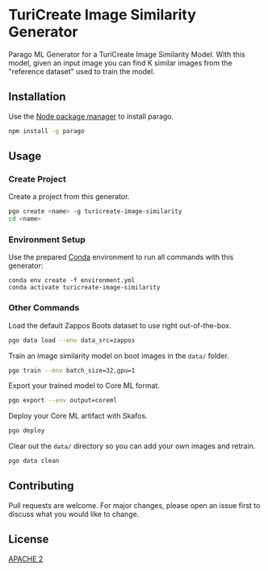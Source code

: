 # TuriCreate Image Similarity Generator

Parago ML Generator for a TuriCreate Image Similarity Model. With this model, given an input
image you can find K similar images from the "reference dataset" used to train the model.

## Installation

Use the [Node package manager](https://www.npmjs.com/package/parago) to install parago.

```bash
npm install -g parago
```

## Usage

### Create Project
Create a project from this generator.
```bash
pgo create <name> -g turicreate-image-similarity
cd <name>
```

### Environment Setup
Use the prepared [Conda](https://docs.conda.io/projects/conda/en/latest/user-guide/install/macos.html) environment to run all commands with this generator:
```
conda env create -f environment.yml
conda activate turicreate-image-similarity
```

### Other Commands
Load the default Zappos Boots dataset to use right out-of-the-box.
```bash
pgo data load --env data_src=zappos
```

Train an image similarity model on boot images in the `data/` folder.
```bash
pgo train --env batch_size=32,gpu=1
```

Export your trained model to Core ML format.
```bash
pgo export --env output=coreml
```

Deploy your Core ML artifact with Skafos.
```bash
pgo deploy
```

Clear out the `data/` directory so you can add your own images and retrain.
```bash
pgo data clean
```

## Contributing
Pull requests are welcome. For major changes, please open an issue first to discuss what you would like to change.

## License
[APACHE 2](https://choosealicense.com/licenses/apache-2.0/)
